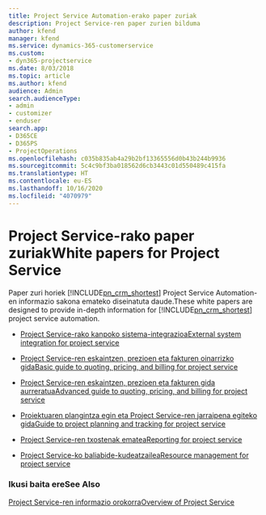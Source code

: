 ```yaml
---
title: Project Service Automation-erako paper zuriak
description: Project Service-ren paper zurien bilduma
author: kfend
manager: kfend
ms.service: dynamics-365-customerservice
ms.custom:
- dyn365-projectservice
ms.date: 8/03/2018
ms.topic: article
ms.author: kfend
audience: Admin
search.audienceType:
- admin
- customizer
- enduser
search.app:
- D365CE
- D365PS
- ProjectOperations
ms.openlocfilehash: c035b835ab4a29b2bf13365556d0b43b244b9936
ms.sourcegitcommit: 5c4c9bf3ba018562d6cb3443c01d550489c415fa
ms.translationtype: HT
ms.contentlocale: eu-ES
ms.lasthandoff: 10/16/2020
ms.locfileid: "4070979"
---
```

# <a name="white-papers-for-project-service"></a><span data-ttu-id="051d6-103">Project Service-rako paper zuriak</span><span class="sxs-lookup"><span data-stu-id="051d6-103">White papers for Project Service</span></span>

<span data-ttu-id="051d6-104">Paper zuri horiek [!INCLUDE[pn_crm_shortest](../includes/pn-crm-shortest.md)] Project Service Automation-en informazio sakona emateko diseinatuta daude.</span><span class="sxs-lookup"><span data-stu-id="051d6-104">These white papers are designed to provide in-depth information for [!INCLUDE[pn_crm_shortest](../includes/pn-crm-shortest.md)] project service automation.</span></span>

-   [<span data-ttu-id="051d6-105">Project Service-rako kanpoko sistema-integrazioa</span><span class="sxs-lookup"><span data-stu-id="051d6-105">External system integration for project service</span></span>](https://go.microsoft.com/fwlink/?LinkId=825445)

-   [<span data-ttu-id="051d6-106">Project Service-ren eskaintzen, prezioen eta fakturen oinarrizko gida</span><span class="sxs-lookup"><span data-stu-id="051d6-106">Basic guide to quoting, pricing, and billing for project service</span></span>](https://go.microsoft.com/fwlink/?LinkId=825241)

-   [<span data-ttu-id="051d6-107">Project Service-ren eskaintzen, prezioen eta fakturen gida aurreratua</span><span class="sxs-lookup"><span data-stu-id="051d6-107">Advanced guide to quoting, pricing, and billing for project service</span></span>](https://go.microsoft.com/fwlink/?LinkId=825242)

-   [<span data-ttu-id="051d6-108">Proiektuaren plangintza egin eta Project Service-ren jarraipena egiteko gida</span><span class="sxs-lookup"><span data-stu-id="051d6-108">Guide to project planning and tracking for project service</span></span>](https://go.microsoft.com/fwlink/?LinkId=825243)

-   [<span data-ttu-id="051d6-109">Project Service-ren txostenak ematea</span><span class="sxs-lookup"><span data-stu-id="051d6-109">Reporting for project service</span></span>](https://go.microsoft.com/fwlink/?LinkId=825446)

-   [<span data-ttu-id="051d6-110">Project Service-ko baliabide-kudeatzailea</span><span class="sxs-lookup"><span data-stu-id="051d6-110">Resource management for project service</span></span>](https://go.microsoft.com/fwlink/?LinkId=825244)

### <a name="see-also"></a><span data-ttu-id="051d6-111">Ikusi baita ere</span><span class="sxs-lookup"><span data-stu-id="051d6-111">See Also</span></span>
 [<span data-ttu-id="051d6-112">Project Service-ren informazio orokorra</span><span class="sxs-lookup"><span data-stu-id="051d6-112">Overview of Project Service</span></span>](../psa/overview.md)
